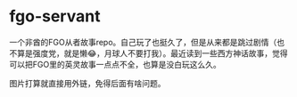 # fgo-servant
一个非酋的FGO从者故事repo。自己玩了也挺久了，但是从来都是跳过剧情（也不算是强度党，就是懒:joy:，月球人不要打我）。最近读到一些西方神话故事，觉得可以把FGO里的英灵故事一点点不全，也算是没白玩这么久。

图片打算就直接用外链，免得后面有啥问题。
